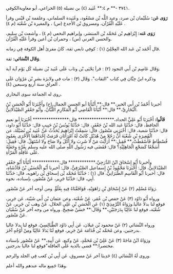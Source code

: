 ٣٧٤١ -** م ٤:** عُبَيد (٤) بن نضيلة (٥) الخزاعي، أبو معاويةالكوفي.

**رَوَى عَن:** سُلَيْمان بْن صرد، وعبد اللَّه بْن مَسْعُود، وعُبَيدة السلماني، وعلقمة بْن قَيْس وقرأ عَلَيْهِ الْقُرْآن، ومسروق بْن الأجدع (س) ، والمغيرة بْن شُعْبَة (م ٤) .

**رَوَى عَنه:** إِبْرَاهِيم بْن مُحَمَّد بْن المنتشر، وإبراهيم النخعي (م ٤) ، وأشعث بْن سليم، والحسن العرني (س) ، وحمران بْن أعين وقرأ عَلَيْهِ الْقُرْآن.

قال أَحْمَد بْن عَبد الله العِجْلِيّ (١) : كوفي تابعي ثقة، كَانَ مقرئ أَهل الكوفة فِي زمانه.

**وَقَال النَّسَائي:** ثقة.

وَقَال عَاصِم بْن أَبي النجود (٢) : قرأ يَحْيَى بْن وثاب عَلَى عُبَيد بْن نضيلة كُل يَوْم آية آية.

وذكره ابنُ حِبَّان فِي كتاب "الثقات"، وَقَال (٣) : مات في ولايژة بشر بْن مَرْوَان عَلَى العراق سنة أربع وسبعين (٤) .

روى له الجماعة سوى البخاري.

أخبرنا أَحْمَدُ بْن أَبي الخير،** قال:** أَنْبَأَنَا أبو الحسن الجمال.(ح) وأَخْبَرَنَا أَبُو الْحَسَنِ بْنُ الْبُخَارِيِّ،** قال:** أَنْبَأَنَا الْقَاضِي أَبُو الْمَكَارِمِ اللَّبَّانُ، وأَبُو جَعْفَرٍ الصَّيْدَلانِيُّ.

**قَالُوا:** أَخْبَرَنَا أَبُو عَلِيٍّ الحداد،**************** قال:**************** أَخْبَرَنَا أبو نعيم الحافظ، قال: حَدَّثَنَا عَبد الله بْنُ جَعْفَرٍ، قال: حَدَّثَنَا يُونُسُ بْنُ حَبِيبٍ قال: حَدَّثَنَا أَبُو داود، قال: حَدَّثَنَا شعبة، قال: أَخْبَرَنِي مَنْصُورٌ، قال: سَمِعْتُ إِبْرَاهِيمَ يُحَدِّثُ عَنْ عُبَيد بْنِ نُضَيْلَةَ، عن الْمُغِيرَةِ بْنِ شُعْبَةَ أَنَّ رَجُلا مِنْ هُذَيْلٍ كَانَتْ لَهُ امْرَأَتَانِ فَرَمَتْ إِحْدَاهُمَا الأُخْرَى بِعَمُودِ فُسْطَاطٍ فَأَسْقَطَتْ،** فَقِيلِ:** أَرَأَيْتَ مَنْ لا شَرِبَ ولا أَكَلَ ولا صَاحَ ولا اسْتَهَلَّ. قال: فَقِيلَ: أَسَجْعًا كَسَجْعِ الْجَاهِلِيَّةِ؟ قال: فَقَضَى فيه رَسُول اللَّهِ صلى الله عليه وسلم بِغُرَّةٍ وجَعَلَهُ عَلَى عَاقِلَةِ الْمَرْأَةِ.

وأخبرنا أَبُو إِسْحَاقَ ابْنُ الدَّرَجِيِّ،************ قال:************ أَنْبَأَنَا أَبُو جَعْفَرٍ الصَّيْدَلانِيُّ، قال: أَخْبَرَنَا مَحْمُودُ بْنُ إِسماعيل الصَّيْرَفِيُّ، قال: أخبرنا أَبُو الْحُسَيْنِ بْنُ فَاذْشَاهِ، قال: أخبرنا أَبُو الْقَاسِمِ الطَّبَرَانِيُّ، قال (١) : حَدَّثَنَا مُحَمَّد بْن إسحاق بْن راهويه، قال: حَدَّثَنَا أَبِي، قال: حَدَّثَنَا جَرِير، عَنْ مَنْصُور، بإسناده، نحوه.

رَوَاهُ مُسْلِم (٢) عَنْ إِسْحَاق بْنِ رَاهَوَيْهِ، فَوَافَقْنَاهُ فِيهِ بِعُلُوٍّ. ومن أوجه أخر عَنْ مَنْصُور.

ورواه أَبُو دَاوُد (٣) عَنْ حفص بْن عُمَر، عَنْ شُعْبَة، وعن عثمان بْن أَبي شَيْبَة، عَن جَرِير، فوقع لنا بدلا عاليا.ورَوَاهُ التِّرْمِذِيّ (١) عَنِ الْحَسَنِ بْنِ عَلِي الخلال، عَنْ وهب بْن جَرِير، عَنْ شُعْبَة، فوقع لنا عَالِيًا بِدَرَجَتَيْنِ،** وَقَال:** حَسَنٌ صَحِيحٌ. ورواه من وجه آخر عَنْ سُفْيَان عَنْ مَنْصُور.

ورواه النَّسَائي (٢) عَنْ محمود بْن غيلان، عَن أَبِي دَاوُد الطَّيَالِسِيّ، فوقع لنا بدلا عاليا بدرجتين، وعن مُحَمَّد بْن قُدَامَة عَنْ جَرِير، فوقع لَنَا بَدَلا عَالِيًا ومِنْ أَوْجُهٍ آخَرَ.

ورَوَاهُ ابْنُ مَاجَهْ (٣) عَنْ عَلِيّ بْن مُحَمَّدٍ، عَنْ وكيع، عَن أَبِيهِ،** عَنْ مَنْصُور بإسناده مختصرا:** قضى بالدية عَلَى العاقلة"فوقع لنا عاليا بدرجتين.

وروى لَهُ النَّسَائي (٤) حَدِيثا آخر عَنْ مسروق، عَن أَبِي بْن كعب فِي الجلد والرجم.

وهَذَا جَمِيع ماله عندهم والله أعلم.
